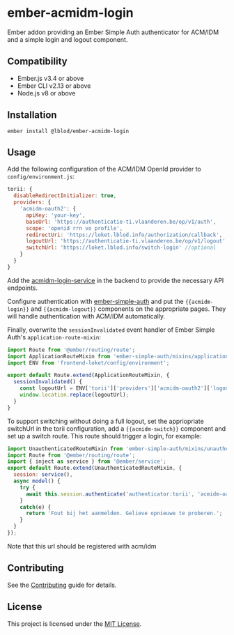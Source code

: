 ember-acmidm-login
==============================================================================

Ember addon providing an Ember Simple Auth authenticator for ACM/IDM and a simple login and logout component.


Compatibility
------------------------------------------------------------------------------

* Ember.js v3.4 or above
* Ember CLI v2.13 or above
* Node.js v8 or above


Installation
------------------------------------------------------------------------------

```
ember install @lblod/ember-acmidm-login
```


Usage
------------------------------------------------------------------------------
Add the following configuration of the ACM/IDM OpenId provider to `config/environment.js`:

```javascript
torii: {
  disableRedirectInitializer: true,
  providers: {
    'acmidm-oauth2': {
      apiKey: 'your-key',
      baseUrl: 'https://authenticatie-ti.vlaanderen.be/op/v1/auth',
      scope: 'openid rrn vo profile',
      redirectUri: 'https://loket.lblod.info/authorization/callback',
      logoutUrl: 'https://authenticatie-ti.vlaanderen.be/op/v1/logout',
      switchUrl: 'https://loket.lblod.info/switch-login' //optional
    }
  }
}
```

Add the [acmidm-login-service](http://github.com/lblod/acmidm-login-service) in the backend to provide the necessary API endpoints.

Configure authentication with [ember-simple-auth](https://github.com/simplabs/ember-simple-auth) and put the `{{acmidm-login}}` and `{{acmidm-logout}}` components on the appropriate pages. They will handle authentication with ACM/IDM automatically.

Finally, overwrite the `sessionInvalidated` event handler of Ember Simple Auth's `application-route-mixin`:

```javascript
import Route from '@ember/routing/route';
import ApplicationRouteMixin from 'ember-simple-auth/mixins/application-route-mixin';
import ENV from 'frontend-loket/config/environment';

export default Route.extend(ApplicationRouteMixin, {
  sessionInvalidated() {
    const logoutUrl = ENV['torii']['providers']['acmidm-oauth2']['logoutUrl'];
    window.location.replace(logoutUrl);
  }
}
```

To support switching without doing a full logout, set the appriopriate switchUrl in the torii configuration, add a `{{acmidm-switch}}` component and set up a switch route. This route should trigger a login, for example:

```javascript
import UnauthenticatedRouteMixin from 'ember-simple-auth/mixins/unauthenticated-route-mixin';
import Route from '@ember/routing/route';
import { inject as service } from '@ember/service';
export default Route.extend(UnauthenticatedRouteMixin, {
  session: service(),
  async model() {
    try {
      await this.session.authenticate('authenticator:torii', 'acmidm-oauth2');
    }
    catch(e) {
      return 'Fout bij het aanmelden. Gelieve opnieuwe te proberen.';
    }
  }
});
```

Note that this url should be registered with acm/idm

Contributing
------------------------------------------------------------------------------

See the [Contributing](CONTRIBUTING.md) guide for details.


License
------------------------------------------------------------------------------

This project is licensed under the [MIT License](LICENSE.md).
